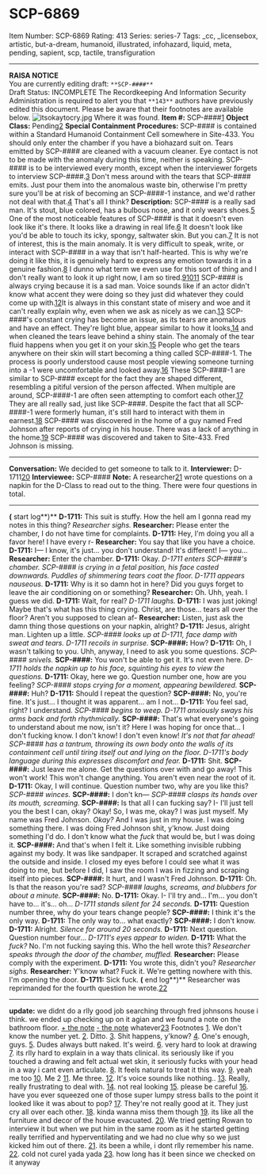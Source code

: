 # SCP-6869
Item Number: SCP-6869
Rating: 413
Series: series-7
Tags: _cc, _licensebox, artistic, but-a-dream, humanoid, illustrated, infohazard, liquid, meta, pending, sapient, scp, tactile, transfiguration

---

**RAISA NOTICE**  
You are currently editing draft: `**SCP-####**`  
Draft Status: INCOMPLETE
The Recordkeeping And Information Security Administration is required to alert you that `**143**` authors have previously edited this document. Please be aware that their footnotes are available below.
![itsokaytocry.jpg](https://scp-wiki.wdfiles.com/local--files/scp-6869/itsokaytocry.jpg)
Where it was found.
**Item #:** SCP-####[1](javascript:;)
**Object Class:** Pending[2](javascript:;)
**Special Containment Procedures:** SCP-#### is contained within a Standard Humanoid Containment Cell somewhere in Site-433. You should only enter the chamber if you have a biohazard suit on.
Tears emitted by SCP-#### are cleaned with a vacuum cleaner. Eye contact is not to be made with the anomaly during this time, neither is speaking.
SCP-#### is to be interviewed every month, except when the interviewer forgets to interview SCP-####.[3](javascript:;)
Don't mess around with the tears that SCP-#### emits. Just pour them into the anomalous waste bin, otherwise I'm pretty sure you'll be at risk of becoming an SCP-####-1 instance, and we'd rather not deal with that.[4](javascript:;)
That's all I think?
**Description:** SCP-#### is a really sad man. It's stout, blue colored, has a bulbous nose, and it only wears shoes.[5](javascript:;) One of the most noticeable features of SCP-#### is that it doesn't even look like it's there. It looks like a drawing in real life.[6](javascript:;) It doesn't look like you'd be able to touch its icky, spongy, saltwater skin. But you can.[7](javascript:;)
It is not of interest, this is the main anomaly. It is very difficult to speak, write, or interact with SCP-#### in a way that isn't half-hearted. This is why we're doing it like this, it is genuinely hard to express any emotion towards it in a genuine fashion.[8](javascript:;) I dunno what term we even use for this sort of thing and I don't really want to look it up right now, I am so tired.[9](javascript:;)[10](javascript:;)[11](javascript:;)
SCP-#### is always crying because it is a sad man. Voice sounds like if an actor didn't know what accent they were doing so they just did whatever they could come up with.[12](javascript:;)It is always in this constant state of misery and woe and it can't really explain why, even when we ask as nicely as we can.[13](javascript:;)
SCP-####'s constant crying has become an issue, as its tears are anomalous and have an effect. They're light blue, appear similar to how it looks,[14](javascript:;) and when cleaned the tears leave behind a shiny stain. The anomaly of the tear fluid happens when you get it on your skin.[15](javascript:;)
People who get the tears anywhere on their skin will start becoming a thing called SCP-####-1. The process is poorly understood cause most people viewing someone turning into a -1 were uncomfortable and looked away.[16](javascript:;) These SCP-####-1 are similar to SCP-#### except for the fact they are shaped different, resembling a pitiful version of the person affected.
When multiple are around, SCP-####-1 are often seen attempting to comfort each other.[17](javascript:;) They are all really sad, just like SCP-####. Despite the fact that all SCP-####-1 were formerly human, it's still hard to interact with them in earnest.[18](javascript:;)
SCP-#### was discovered in the home of a guy named Fred Johnson after reports of crying in his house. There was a lack of anything in the home.[19](javascript:;) SCP-#### was discovered and taken to Site-433. Fred Johnson is missing.
* * *
**Conversation:** We decided to get someone to talk to it.
**Interviewer:** D-1711[20](javascript:;)
**Interviewee:** SCP-####
**Note:** A researcher[21](javascript:;) wrote questions on a napkin for the D-Class to read out to the thing. There were four questions in total.
* * *
**(** start log**)**
**D-1711:** This suit is stuffy. How the hell am I gonna read my notes in this thing?
_Researcher sighs._
**Researcher:** Please enter the chamber, I do not have time for complaints.
**D-1711:** Hey, I'm doing you all a favor here! I have every r-
**Researcher:** You say that like you have a choice.
**D-1711:** I— I know, it's just… you don't understand! It's different! I— you…
**Researcher:** Enter the chamber.
**D-1711:** Okay.
_D-1711 enters SCP-####'s chamber. SCP-#### is crying in a fetal position, his face casted downwards. Puddles of shimmering tears coat the floor. D-1711 appears nauseous._
**D-1711:** Why is it so damn hot in here? Did you guys forget to leave the air conditioning on or something?
**Researcher:** Oh. Uhh, yeah. I guess we did.
**D-1711:** Wait, for real?
_D-1711 laughs._
**D-1711:** I was just joking! Maybe that's what has this thing crying. Christ, are those… tears all over the floor? Aren't you supposed to clean af-
**Researcher:** Listen, just ask the damn thing those questions on your napkin, alright?
**D-1711:** Jesus, alright man. Lighten up a little.
_SCP-#### looks up at D-1711, face damp with sweat and tears. D-1711 recoils in surprise._
**SCP-####:** How?
**D-1711:** Oh, I wasn't talking to you. Uhh, anyway, I need to ask you some questions.
_SCP-#### snivels._
**SCP-####:** You won't be able to get it. It's not even here.
_D-1711 holds the napkin up to his face, squinting his eyes to view the questions._
**D-1711:** Okay, here we go. Question number one, how are you feeling?
_SCP-#### stops crying for a moment, appearing bewildered._
**SCP-####:** Huh?
**D-1711:** Should I repeat the question?
**SCP-####:** No, you're fine. It's just… I thought it was apparent… am I not…
**D-1711:** You feel sad, right? I understand.
_SCP-#### begins to weep. D-1711 anxiously sways his arms back and forth rhythmically._
**SCP-####:** That's what everyone's going to understand about me now, isn't it? Here I was hoping for once that… I don't fucking know. I don't know! I don't even know! _It's not that far ahead!_
_SCP-#### has a tantrum, throwing its own body onto the walls of its containment cell until tiring itself out and lying on the floor. D-1711's body language during this expresses discomfort and fear._
**D-1711:** Shit.
**SCP-####:** Just leave me alone. Get the questions over with and go away! This won't work! This won't change anything. You aren't even near the root of it.
**D-1711:** Okay, I will continue. Question number two, why are you like this?
_SCP-#### winces._
**SCP-####:** I don't kn—
_SCP-#### clasps its hands over its mouth, screaming._
**SCP-####:** Is that all I can fucking say? I- I'll just tell you the best I can, okay? Okay! So, I was me, okay? I was just myself. My name was Fred Johnson. _Okay?_ And I was just in my house. I was doing something there. I was doing Fred Johnson shit, y'know. Just doing something I'd do. I don't know what the _fuck_ that would be, but I was doing it.
**SCP-####:** And that's when I felt it. Like something invisible rubbing against my body. It was like sandpaper. It scraped and scratched against the outside and inside. I closed my eyes before I could see what it was doing to me, but before I did, I saw the room I was in fizzing and scraping itself into pieces.
**SCP-####:** It hurt, and I wasn't Fred Johnson.
**D-1711:** Oh. Is that the reason you're sad?
_SCP-#### laughs, screams, and blubbers for about a minute._
**SCP-####:** No.
**D-1711:** Okay. I- I'll try and… I'm… you don't have to… it's… oh…
_D-1711 stands silent for 24 seconds._
**D-1711:** Question number three, why do your tears change people?
**SCP-####:** I think it's the only way.
**D-1711:** The only way to… what exactly?
**SCP-####:** I don't know.
**D-1711:** Alright.
_Silence for around 20 seconds._
**D-1711:** Next question. Question number four…
_D-1711's eyes appear to widen._
**D-1711:** What the _fuck?_ No. I'm not fucking saying this. Who the hell wrote this?
_Researcher speaks through the door of the chamber, muffled._
**Researcher:** Please comply with the experiment.
**D-1711:** You wrote this, didn't you?
_Researcher sighs._
**Researcher:** Y'know what? Fuck it. We're getting nowhere with this. I'm opening the door.
**D-1711:** Sick fuck.
**(** end log**)**
Researcher was reprimanded for the fourth question he wrote.[22](javascript:;)
* * *
**update:**
we didnt do a rlly good job searching through fred johnsons house i think. we ended up checking up on it agian and we found a note on the bathroom floor.
[\+ the note](javascript:;)
[\- the note](javascript:;)
whatever[23](javascript:;)
Footnotes
[1](javascript:;). We don't know the number yet.
[2](javascript:;). Ditto.
[3](javascript:;). Shit happens, y'know?
[4](javascript:;). One's enough, guys.
[5](javascript:;). Dudes always butt naked. It's weird.
[6](javascript:;). very hard to look at drawing
[7](javascript:;). its rlly hard to explain in a way thats clinical. its seriously like if you touched a drawing and felt actual wet skin, it seriously fucks with your head in a way i cant even articulate.
[8](javascript:;). It feels natural to treat it this way.
[9](javascript:;). yeah me too
[10](javascript:;). Me 2
[11](javascript:;). Me three.
[12](javascript:;). It's voice sounds like nothing..
[13](javascript:;). Really, really frustrating to deal with.
[14](javascript:;). not real looking
[15](javascript:;). please be careful
[16](javascript:;). have you ever squeezed one of those super lumpy stress balls to the point it looked like it was about to pop?
[17](javascript:;). They're not really good at it. They just cry all over each other.
[18](javascript:;). kinda wanna miss them though
[19](javascript:;). its like all the furniture and decor of the house evacuated.
[20](javascript:;). We tried getting Rowan to interview it but when we put him in the same room as it he started getting really terrified and hyperventilating and we had no clue why so we just kicked him out of there.
[21](javascript:;). its been a while, i dont rlly remember his name.
[22](javascript:;). cold not curel yada yada
[23](javascript:;). how long has it been since we checked on it anyway